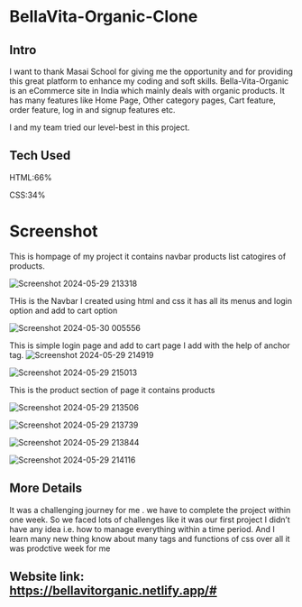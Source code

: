 # BellaVita-Organic-Clone

## Intro
 I want to thank Masai School for giving me the opportunity and for providing this great platform to enhance my coding and soft skills. Bella-Vita-Organic is an eCommerce site in India which mainly deals with organic products. It has many features like Home Page, Other category pages, Cart feature, order feature, log in and signup features etc.

I and my team tried our level-best in this project.

## Tech Used

HTML:66%

CSS:34%


# Screenshot

This is hompage of my project it contains navbar products list catogires of products.

![Screenshot 2024-05-29 213318](https://github.com/vaibhavgiri19/Construct-Week/assets/73597586/5161fa9f-608e-4f85-b930-baf10c2b2641)

THis is the Navbar I created using html and css it has all its menus and login option and add to cart option

![Screenshot 2024-05-30 005556](https://github.com/vaibhavgiri19/Construct-Week/assets/73597586/874051c6-86e0-4312-af3b-5e5f2472102b)

This is simple login page and  add to cart page I add with the help of anchor tag.
![Screenshot 2024-05-29 214919](https://github.com/vaibhavgiri19/Construct-Week/assets/73597586/ed7880f5-78ac-4642-b5a8-519c7f94f710)

![Screenshot 2024-05-29 215013](https://github.com/vaibhavgiri19/Construct-Week/assets/73597586/0706f504-6c21-4182-8713-6c61adb43e4a)


This is the product section of page it contains products

![Screenshot 2024-05-29 213506](https://github.com/vaibhavgiri19/Construct-Week/assets/73597586/91b9c345-6c43-4c8e-99bd-e57152a8f915)


![Screenshot 2024-05-29 213739](https://github.com/vaibhavgiri19/Construct-Week/assets/73597586/63934122-5cc4-40cf-b1be-6a19f0dfcd21)


![Screenshot 2024-05-29 213844](https://github.com/vaibhavgiri19/Construct-Week/assets/73597586/1fafbc1e-6b66-4263-9995-889747930ac2)


![Screenshot 2024-05-29 214116](https://github.com/vaibhavgiri19/Construct-Week/assets/73597586/ceb79000-a330-4347-b39e-9e77aa2017b8)


## More Details 

It was a challenging journey for me . we have to complete the project within one week. So we faced lots of challenges like it was our first project  I didn’t have any idea i.e. how to manage everything within a time period.
And I learn many new thing know about many tags and functions of css over all it was prodctive week for me


## Website link: https://bellavitorganic.netlify.app/#

